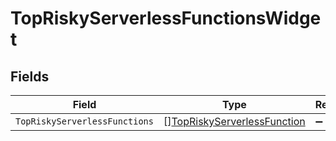 # TopRiskyServerlessFunctionsWidget


## Fields

| Field                                                                             | Type                                                                              | Required                                                                          | Description                                                                       |
| --------------------------------------------------------------------------------- | --------------------------------------------------------------------------------- | --------------------------------------------------------------------------------- | --------------------------------------------------------------------------------- |
| `TopRiskyServerlessFunctions`                                                     | [][TopRiskyServerlessFunction](../../models/shared/topriskyserverlessfunction.md) | :heavy_minus_sign:                                                                | N/A                                                                               |